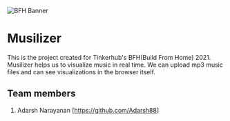 ![BFH Banner](https://trello-attachments.s3.amazonaws.com/542e9c6316504d5797afbfb9/542e9c6316504d5797afbfc1/39dee8d993841943b5723510ce663233/Frame_19.png)

# Musilizer
This is the project created for Tinkerhub's BFH(Build From Home) 2021. Musilizer helps us to visualize music in real time. We can upload mp3 music files and can see visualizations in the browser itself.

## Team members
1. Adarsh Narayanan [https://github.com/Adarsh88]

